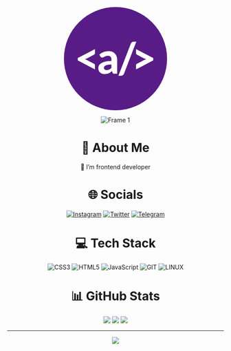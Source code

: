 <div align="center">
  
  <svg width="240" height="240" viewBox="0 0 240 240" fill="none" xmlns="http://www.w3.org/2000/svg">
  <rect width="240" height="240" rx="120" fill="#581C87"/>
  <path d="M53.5223 119.4C52.7223 119.8 51.8556 120.15 50.9223 120.45C50.0223 120.75 49.0723 121.033 48.0723 121.3C50.0723 121.767 51.8889 122.4 53.5223 123.2L69.8723   131.75C70.7389 132.15 71.3389 132.65 71.6723 133.25C72.0389 133.85 72.2223 134.517 72.2223 135.25V144.95L32.1723 124V118.55L72.2223 97.65V107.35C72.2223 108.05 72.0389 108.7 71.6723 109.3C71.3389 109.9 70.7389 110.4 69.8723 110.8L53.5223 119.4ZM110.48 133.45C107.113 133.617 104.313 133.917 102.08 134.35C99.8467 134.75 98.0634 135.283 96.7301 135.95C95.4301 136.617 94.4967 137.383 93.9301 138.25C93.3967 139.083 93.1301 140 93.1301 141C93.1301 143 93.6801 144.417 94.7801 145.25C95.9134 146.083 97.4801 146.5 99.4801 146.5C101.78 146.5 103.763 146.1 105.43 145.3C107.13 144.467 108.813 143.183 110.48 141.45V133.45ZM82.3801 110.6C85.4134 107.867 88.7634 105.833 92.4301 104.5C96.0967 103.133 100.063 102.45 104.33 102.45C107.397 102.45 110.13 102.95 112.53 103.95C114.963 104.95 117.013 106.35 118.68 108.15C120.38 109.917 121.68 112.033 122.58 114.5C123.48 116.967 123.93 119.667 123.93 122.6V155H117.63C116.33 155 115.33 154.817 114.63 154.45C113.963 154.083 113.413 153.317 112.98 152.15L111.88 148.85C110.58 149.983 109.313 150.983 108.08 151.85C106.88 152.717 105.63 153.45 104.33 154.05C103.03 154.617 101.63 155.05 100.13 155.35C98.6634 155.65 97.0134 155.8 95.1801 155.8C92.9134 155.8 90.8467 155.5 88.9801 154.9C87.1134 154.3 85.4967 153.417 84.1301 152.25C82.7967 151.05 81.7634 149.567 81.0301 147.8C80.2967 146.033 79.9301 144 79.9301 141.7C79.9301 139.8 80.4134 137.9 81.3801 136C82.3467 134.1 83.9967 132.383 86.3301 130.85C88.6967 129.283 91.8301 128 95.7301 127C99.6634 125.967 104.58 125.383 110.48 125.25V122.6C110.48 119.367 109.797 117 108.43 115.5C107.063 113.967 105.097 113.2 102.53 113.2C100.63 113.2 99.0467 113.433 97.7801 113.9C96.5134 114.333 95.3967 114.817 94.4301 115.35C93.4967 115.85 92.6134 116.333 91.7801 116.8C90.9467 117.233 89.9801 117.45 88.8801 117.45C87.9134 117.45 87.0967 117.217 86.4301 116.75C85.7967 116.25 85.2634 115.667 84.8301 115L82.3801 110.6ZM139.852 154.8C139.219 156.467 138.202 157.717 136.802 158.55C135.435 159.417 134.035 159.85 132.602 159.85H126.752L155.602 85.2C156.169 83.7 157.069 82.5333 158.302 81.7C159.535 80.8667 160.952 80.45 162.552 80.45H168.452L139.852 154.8ZM207.82 118.55V124L167.77 144.95V135.25C167.77 134.517 167.937 133.85 168.27 133.25C168.637 132.65 169.253 132.15 170.12 131.75L186.47 123.2C187.303 122.8 188.17 122.45 189.07 122.15C189.97 121.817 190.937 121.533 191.97 121.3C190.937 121.067 189.97 120.8 189.07 120.5C188.17 120.167 187.303 119.8 186.47 119.4L170.12 110.8C169.253 110.4 168.637 109.9 168.27 109.3C167.937 108.7 167.77 108.05 167.77 107.35V97.65L207.82 118.55Z" fill="white"/>
  </svg>

  ![Frame 1](https://github.com/arydiaihdahusnayainfe/arydiaihdahusnayainfe/assets/138834632/47b618ee-915e-4841-a3d4-3ca26216907a) 


# 💫 About Me
  🔭 I’m frontend developer

  # 🌐 Socials
  [![Instagram](https://img.shields.io/badge/Instagram-%23E4405F.svg?logo=Instagram&logoColor=white)](https://instagram.com/https://www.instagram.com/arydiaihdahusnayainfe/) 
  [![Twitter](https://img.shields.io/badge/Twitter-%231DA1F2.svg?logo=Twitter&logoColor=white)](https://twitter.com/https://twitter.com/arydiaihdafe) 
  [![Telegram](https://img.shields.io/badge/-telegram-red?color=%231572B6&logo=telegram&logoColor=white)](https://t.me/learn_brain)

  # 💻 Tech Stack
  ![CSS3](https://img.shields.io/badge/css3-%231572B6.svg?style=for-the-badge&logo=css3&logoColor=white) 
  ![HTML5](https://img.shields.io/badge/html5-%23E34F26.svg?style=for-the-badge&logo=html5&logoColor=white) 
  ![JavaScript](https://img.shields.io/badge/javascript-%23323330.svg?style=for-the-badge&logo=javascript&logoColor=%23F7DF1E) 
  ![GIT](https://img.shields.io/badge/Git-fc6d26?style=for-the-badge&logo=git&logoColor=white) 
  ![LINUX](https://img.shields.io/badge/Linux-FCC624?style=for-the-badge&logo=linux&logoColor=black)

  # 📊 GitHub Stats
  ![](https://github-readme-stats.vercel.app/api/top-langs/?username=arydiaihdahusnayainfe&theme=midnight-purple&hide_border=false&include_all_commits=true&count_private=false&layout=compact) 
  ![](https://github-readme-stats.vercel.app/api?username=arydiaihdahusnayainfe&theme=midnight-purple&hide_border=false&include_all_commits=true&count_private=false)
  ![](https://github-readme-streak-stats.herokuapp.com/?user=arydiaihdahusnayainfe&theme=midnight-purple&hide_border=false)

  <hr>

  <a href="https://visitcount.itsvg.in">
     <img src="https://visitcount.itsvg.in/api?id=arydiaihdahusnayainfe&icon=5&color=0">
  </a>

</div> 
